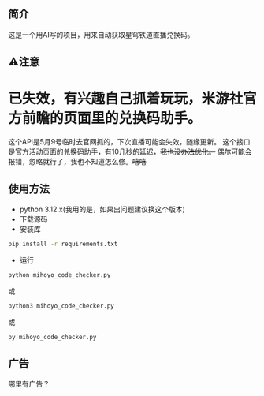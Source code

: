 ## 简介
这是一个用AI写的项目，用来自动获取星穹铁道直播兑换码。
## ⚠️注意
# 已失效，有兴趣自己抓着玩玩，米游社官方前瞻的页面里的兑换码助手。
这个API是5月9号临时去官网抓的，下次直播可能会失效，随缘更新。
这个接口是官方活动页面的兑换码助手，有10几秒的延迟，~~我也没办法优化。~~
偶尔可能会报错，忽略就行了，我也不知道怎么修。~~嘻嘻~~
## 使用方法
- python 3.12.x(我用的是，如果出问题建议换这个版本)
- 下载源码
- 安装库
```bash
pip install -r requirements.txt
```
- 运行
```bash
python mihoyo_code_checker.py
```
或
```bash
python3 mihoyo_code_checker.py
```
或
```bash
py mihoyo_code_checker.py
```
## 广告
哪里有广告？
